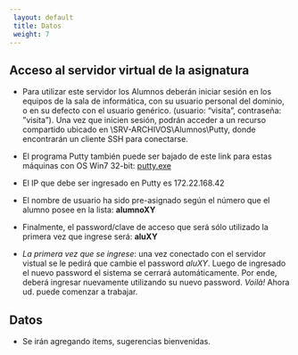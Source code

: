 ```yaml
---
 layout: default
 title: Datos
 weight: 7
---
```



## Acceso al servidor virtual de la asignatura
- Para utilizar este servidor los Alumnos deberán iniciar sesión en los equipos de la sala de informática, con su usuario personal del dominio, o en su defecto con el usuario genérico. (usuario: “visita”, contraseña: ”visita”). Una vez que inicien sesión, podrán acceder a un recurso compartido ubicado en \\SRV-ARCHIVOS\Alumnos\Putty, donde encontrarán un cliente SSH para conectarse.

- El programa Putty también puede ser bajado de este link para estas máquinas con OS Win7 32-bit: [putty.exe](https://the.earth.li/~sgtatham/putty/latest/w32/putty.exe)
 
- El IP que debe ser ingresado en Putty es 172.22.168.42
- El nombre de usuario ha sido pre-asignado según el número que el alumno posee en la lista: **alumnoXY**
- Finalmente, el password/clave de acceso que será sólo utilizado la primera vez que ingrese será: **aluXY**

- *La primera vez que se ingrese*: una vez conectado con el servidor vistual se le pedirá que cambie el password _aluXY_. Luego de ingresado el nuevo password el sistema se cerrará automáticamente. Por ende, deberá ingresar nuevamente utilizando su nuevo password. _Voilà!_ Ahora ud. puede comenzar a trabajar.

## Datos
- Se irán agregando items, sugerencias bienvenidas.
